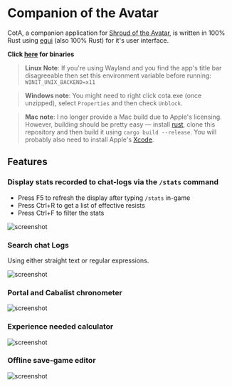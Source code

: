 # Companion of the Avatar

CotA, a companion application for [Shroud of the Avatar](https://www.shroudoftheavatar.com), is written in 100% Rust using [egui](https://github.com/emilk/egui) (also 100% Rust) for it's user interface.

**Click [here](https://github.com/Barugon/cota/releases) for binaries**

> **Linux Note**: If you're using Wayland and you find the app's title bar disagreeable then set this environment variable before running: `WINIT_UNIX_BACKEND=x11`

<!-- intentional spacing -->

> **Windows note**: You might need to right click cota.exe (once unzipped), select `Properties` and then check `Unblock`.

<!-- intentional spacing -->

> **Mac note**: I no longer provide a Mac build due to Apple's licensing. However, building should be pretty easy — install [rust](https://www.rust-lang.org/tools/install), clone this repository and then build it using `cargo build --release`. You will probably also need to install Apple's [Xcode](https://developer.apple.com/download/all/?q=xcode).

## Features

### Display stats recorded to chat-logs via the `/stats` command

- Press F5 to refresh the display after typing `/stats` in-game
- Press Ctrl+R to get a list of effective resists
- Press Ctrl+F to filter the stats

![screenshot](https://a4.pbase.com/o12/09/605909/1/164136608.rcq0amhQ.Screenshotfrom20220710144634.png)

### Search chat Logs

Using either straight text or regular expressions.

![screenshot](https://a4.pbase.com/o12/09/605909/1/172748130.7CtBnycN.Screenshotfrom20220710145444.png)

### Portal and Cabalist chronometer

![screenshot](https://a4.pbase.com/o12/09/605909/1/166622004.99jNUqv1.Screenshotfrom20220702105817.png)

### Experience needed calculator

![screenshot](https://a4.pbase.com/o12/09/605909/1/169657368.6LSuf2mo.Screenshotfrom20220707123539.png)

### Offline save-game editor

![screenshot](https://a4.pbase.com/o12/09/605909/1/170775639.yDCLLWbV.Screenshotfrom20220710124857.png)
